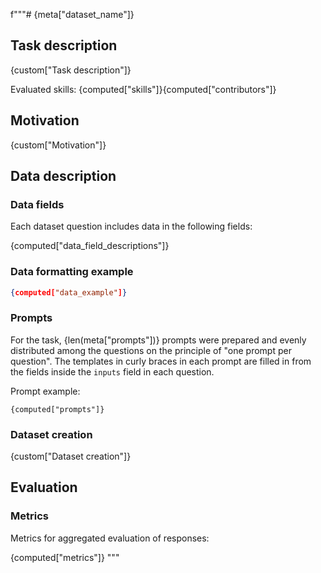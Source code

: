 f"""# {meta["dataset_name"]}


## Task description

{custom["Task description"]}

Evaluated skills: {computed["skills"]}{computed["contributors"]}


## Motivation

{custom["Motivation"]}


## Data description

### Data fields

Each dataset question includes data in the following fields:

{computed["data_field_descriptions"]}


### Data formatting example

```json
{computed["data_example"]}
```


### Prompts

For the task, {len(meta["prompts"])} prompts were prepared and evenly distributed among the questions on the principle of "one prompt per question". The templates in curly braces in each prompt are filled in from the fields inside the `inputs` field in each question.

Prompt example:

```
{computed["prompts"]}
```


### Dataset creation

{custom["Dataset creation"]}


## Evaluation


### Metrics

Metrics for aggregated evaluation of responses:

{computed["metrics"]}
"""